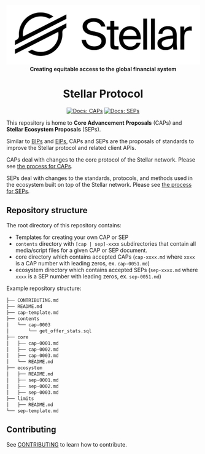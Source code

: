 <div align="center">
<img alt="Stellar" src="https://github.com/stellar/.github/raw/master/stellar-logo.png" width="558" />
<br/>
<strong>Creating equitable access to the global financial system</strong>
<h1>Stellar Protocol</h1>
</div>
<p align="center">
<a href="./core/README.md"><img alt="Docs: CAPs" src="https://img.shields.io/badge/docs-CAPs-blue" /></a>
<a href="./ecosystem/README.md"><img alt="Docs: SEPs" src="https://img.shields.io/badge/docs-SEPs-blue" /></a>
</p>

This repository is home to **Core Advancement Proposals** (CAPs) and **Stellar Ecosystem Proposals**
(SEPs).

Similar to [BIPs](https://github.com/bitcoin/bips) and [EIPs](https://github.com/ethereum/EIPs),
CAPs and SEPs are the proposals of standards to improve the Stellar protocol and related client APIs.

CAPs deal with changes to the core protocol of the Stellar network. Please see [the process for CAPs](core/README.md).

SEPs deal with changes to the standards, protocols, and methods used in the ecosystem built on top
of the Stellar network. Please see [the process for SEPs](ecosystem/README.md).

## Repository structure

The root directory of this repository contains:

* Templates for creating your own CAP or SEP
* `contents` directory with `[cap | sep]-xxxx` subdirectories that contain all media/script files for a given CAP or SEP document.
* core directory which contains accepted CAPs (`cap-xxxx.md` where `xxxx` is a CAP number with leading zeros, ex. `cap-0051.md`)
* ecosystem directory which contains accepted SEPs (`sep-xxxx.md` where `xxxx` is a SEP number with leading zeros, ex. `sep-0051.md`)

Example repository structure:
```
├── CONTRIBUTING.md
├── README.md
├── cap-template.md
├── contents
│   └── cap-0003
│       └── get_offer_stats.sql
├── core
│   ├── cap-0001.md
│   ├── cap-0002.md
│   ├── cap-0003.md
│   └── README.md
├── ecosystem
│   ├── README.md
│   ├── sep-0001.md
│   ├── sep-0002.md
│   ├── sep-0003.md
├── limits
│   ├── README.md
└── sep-template.md
```

## Contributing

See [CONTRIBUTING](CONTRIBUTING.md) to learn how to contribute.

[Stellar Development Foundation]: https://stellar.org
